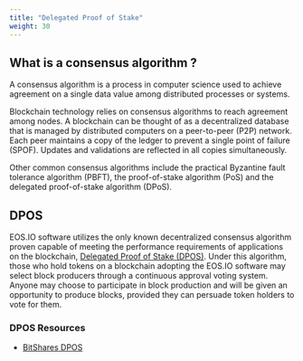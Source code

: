 ```yaml
---
title: "Delegated Proof of Stake"
weight: 30
---
```


## What is a consensus algorithm ? ##

A consensus algorithm is a process in computer science used to achieve agreement on a single data value among distributed processes or systems.

Blockchain technology relies on consensus algorithms to reach agreement among nodes. A blockchain can be thought of as a decentralized database that is managed by distributed computers on a peer-to-peer (P2P) network. Each peer maintains a copy of the ledger to prevent a single point of failure (SPOF). Updates and validations are reflected in all copies simultaneously.

Other common consensus algorithms include the practical Byzantine fault tolerance algorithm (PBFT), the proof-of-stake algorithm (PoS) and the delegated proof-of-stake algorithm (DPoS).

## DPOS ##

EOS.IO software utilizes the only known decentralized consensus algorithm proven capable of meeting the performance requirements of applications on the blockchain, [Delegated Proof of Stake (DPOS)](https://steemit.com/dpos/@dantheman/dpos-consensus-algorithm-this-missing-white-paper). Under this algorithm, those who hold tokens on a blockchain adopting the EOS.IO software may select block producers through a continuous approval voting system. Anyone may choose to participate in block production and will be given an opportunity to produce blocks, provided they can persuade token holders to vote for them.

### DPOS Resources ###
 - [BitShares DPOS](https://bitshares.org/technology/delegated-proof-of-stake-consensus/)
